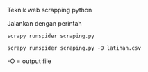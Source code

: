 Teknik web scrapping python

Jalankan dengan perintah

```
scrapy runspider scraping.py
```

```
scrapy runspider scraping.py -O latihan.csv
```
-O  = output file
